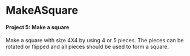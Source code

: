 # MakeASquare
#### Project 5: Make a square
Make a square with size 4X4 by using 4 or 5 pieces. The pieces can be rotated or flipped and all pieces should be used to form a square.
